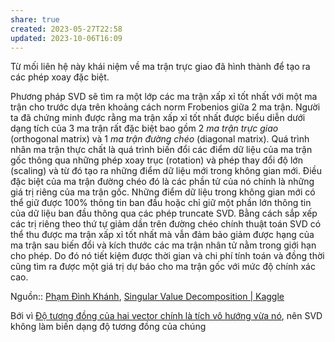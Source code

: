 ```yaml
---
share: true
created: 2023-05-27T22:58
updated: 2023-10-06T16:09
---
```


Từ mối liên hệ này khái niệm về ma trận trực giao đã hình thành để tạo ra các phép xoay đặc biệt.

Phương pháp SVD sẽ tìm ra một lớp các ma trận xấp xỉ tốt nhất với một ma trận cho trước dựa trên khoảng cách norm Frobenios giữa 2 ma trận. Người ta đã chứng minh được rằng ma trận xấp xỉ tốt nhất được biểu diễn dưới dạng tích của 3 ma trận rất đặc biệt bao gồm 2 _ma trận trực giao_ (orthogonal matrix) và 1 _ma trận đường chéo_ (diagonal matrix). Quá trình nhân ma trận thực chất là quá trình biến đổi các điểm dữ liệu của ma trận gốc thông qua những phép xoay trục (rotation) và phép thay đổi độ lớn (scaling) và từ đó tạo ra những điểm dữ liệu mới trong không gian mới. Điều đặc biệt của ma trận đường chéo đó là các phần tử của nó chính là những giá trị riêng của ma trận gốc. Những điểm dữ liệu trong không gian mới có thể giữ được 100% thông tin ban đầu hoặc chỉ giữ một phần lớn thông tin của dữ liệu ban đầu thông qua các phép truncate SVD. Bằng cách sắp xếp các trị riêng theo thứ tự giảm dần trên đường chéo chính thuật toán SVD có thể thu được ma trận xấp xỉ tốt nhất mà vẫn đảm bảo giảm được hạng của ma trận sau biến đổi và kích thước các ma trận nhân tử nằm trong giới hạn cho phép. Do đó nó tiết kiệm được thời gian và chi phí tính toán và đồng thời cũng tìm ra được một giá trị dự báo cho ma trận gốc với mức độ chính xác cao.

Nguồn:: [Phạm Đình Khánh](../../../../%CE%9E%20Ngu%E1%BB%93n/Khoa%20h%E1%BB%8Dc%20d%E1%BB%AF%20li%E1%BB%87u.%20Khoa%20h%E1%BB%8Dc%20m%C3%A1y%20t%C3%ADnh/Ph%E1%BA%A1m%20%C4%90%C3%ACnh%20Kh%C3%A1nh.md), [Singular Value Decomposition | Kaggle](https://www.kaggle.com/code/phamdinhkhanh/singular-value-decomposition/notebook)

Bới vì [Độ tương đồng của hai vector chính là tích vô hướng vừa nó](../Vector/%C4%90%E1%BB%99%20t%C6%B0%C6%A1ng%20%C4%91%E1%BB%93ng%20c%E1%BB%A7a%20hai%20vector%20ch%C3%ADnh%20l%C3%A0%20t%C3%ADch%20v%C3%B4%20h%C6%B0%E1%BB%9Bng%20v%E1%BB%ABa%20n%C3%B3.md), nên SVD không làm biến dạng độ tương đồng của chúng

